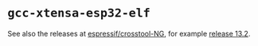 `gcc-xtensa-esp32-elf`
==================

See also the releases at
[espressif/crosstool-NG](https://github.com/espressif/crosstool-NG),
for example
[release 13.2](https://github.com/espressif/crosstool-NG/releases/tag/esp-13.2.0_20230928).
